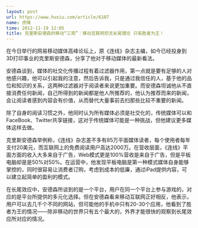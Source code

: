 ```yaml
---
layout: post
url: https://www.huxiu.com/article/6107
name: 虎嗅
time: 2012-11-19 12:05
title: 克里斯安德森的移动“三观”：移动互联网恐无长尾理论 只有胜者为王！
---
```

在今日举行的网易移动媒体高峰论坛上，原《连线》杂志主编，如今已经投身到3D打印事业的克里斯安德森，分享了他对于移动媒体的最新看法。

安德森谈到，媒体的社交化传播过程有着过滤器作用，第一点就是要有足够的人对他感兴趣，他可以引起我的注意，然后告诉我，只是通过我信任的人，基于他的品位和知识的关系，这两种过滤器对于阅读者来说更加重要。而安德森坦诚他从不直接消费任何新闻，自己所得到的新闻都是他人所推荐的，他认为推荐而来的新闻，会让阅读者感到内容会有价值，从而替代大量事前去扫那些比较不重要的新闻。

除了自身的阅读习惯之外，他同时认为所有媒体必须是社交化的，传统媒体可以和FaceBook、Twitter共享链接，这对于传统媒体可能是一种挑战，但他建议更多媒体这样去做。

克里斯安德森举例称，《连线》杂志差不多有85万平面媒体读者，每个使用者每年支付20美元，而互联网上的免费阅读用户高达2000万。在营收层面，《连线》平面方面的收入大多来自于广告，Web模式更是100%营收是来自于广告，但是平板电脑却是是50%对50%。在运营中，他发现平板电脑是第一种模式媒体自身能够掌控的，同时很容易让消费者订购，考虑到成本的低廉，通过iPad提供内容，可以建立起简单的盈利的模式。

在长尾效应中，安德森所谈到的是一个平台，用户在同一个平台上参与游戏的，对应的是平台所提供的多元化选择。但在安德森看来移动互联网正好相反，他表示，用户可以去几千个不同的网站，但可能他的手机中只有20-30个应用，他看到了胜者为王的情况——除非移动的世界只有五个最大的，外界才能很快的观察到长尾效应所对应的情况。

